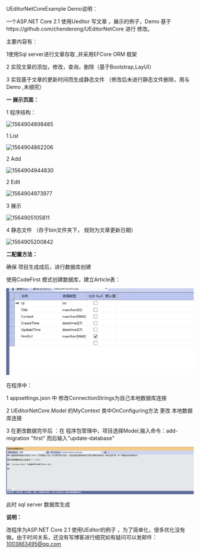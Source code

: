 UEditorNetCoreExample Demo说明：

 一个ASP.NET Core 2.1 使用Ueditor 写文章 ，展示的例子，Demo 基于https://github.com/chenderong/UEditorNetCore 进行 修改。

主要内容有：

1使用Sql server进行文章存取 ,并采用EFCore ORM 框架

2 实现文章的添加，修改，查询，删除（基于Bootstrap,LayUI）

3 实现基于文章的更新时间而生成静态文件 （修改后未进行静态文件删除，用与Demo ,未细究）

**一  展示页面：**

1 程序结构：

![1564904898485](C:\Users\Xmap00\AppData\Roaming\Typora\typora-user-images\1564904898485.png)



1 List

![1564904862206](C:\Users\Xmap00\AppData\Roaming\Typora\typora-user-images\1564904862206.png)



2 Add

![1564904944830](C:\Users\Xmap00\AppData\Roaming\Typora\typora-user-images\1564904944830.png)

2 Edit

![1564904973977](C:\Users\Xmap00\AppData\Roaming\Typora\typora-user-images\1564904973977.png)



3 展示

![1564905105811](C:\Users\Xmap00\AppData\Roaming\Typora\typora-user-images\1564905105811.png)





4 静态文件 （存于bin文件夹下， 规则为文章更新日期）

![1564905200842](C:\Users\Xmap00\AppData\Roaming\Typora\typora-user-images\1564905200842.png)



**二配置方法：**

确保 项目生成成后，进行数据库创建

使用CodeFirst 模式创建数据库，建立Article表：

![数据库表](https://github.com/xingforever/Article-s-CURD-By-UEditor-/blob/master/img/1564904202761.png "Article")

在程序中：

1 appsettings.json 中 修改ConnectionStrings为自己本地数据库连接

2 UEditorNetCore.Model 的MyContext 类中OnConfiguring方法 更改 本地数据库连接

 3 在更改数据完毕后 ：在 程序包管理中，项目选择Model,输入命令：add-migration "first" 而后输入"update-database"



![输入命令](https://github.com/xingforever/Article-s-CURD-By-UEditor-/blob/master/img/1564904405562.png "数据库生成")

此时 sql server 数据库生成

**说明：**

改程序为ASP.NET Core 2.1 使用UEditor的例子 ，为了简单化，很多优化没有做。由于时间关系，还没有写博客进行细究如有疑问可以发邮件：1003863495@qq.com